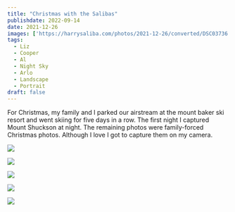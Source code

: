 ```yaml
---
title: "Christmas with the Salibas"
publishdate: 2022-09-14
date: 2021-12-26
images: ['https://harrysaliba.com/photos/2021-12-26/converted/DSC03736.jpg']
tags:
  - Liz
  - Cooper
  - Al
  - Night Sky
  - Arlo
  - Landscape
  - Portrait
draft: false
---
```


For Christmas, my family and I parked our airstream at the mount baker ski resort and went skiing for five days in a row.  The first night I captured Mount Shuckson at night.  The remaining photos were family-forced Christmas photos.  Although I love I got to capture them on my camera.

![](https://harrysaliba.com/photos/2021-12-26/converted/DSC03736.jpg)

![](https://harrysaliba.com/photos/2021-12-26/converted/DSC03740.jpg)

![](https://harrysaliba.com/photos/2021-12-26/converted/DSC03748.jpg)

![](https://harrysaliba.com/photos/2021-12-26/converted/DSC03762.jpg)

![](https://harrysaliba.com/photos/2021-12-26/converted/DSC03775.jpg)
